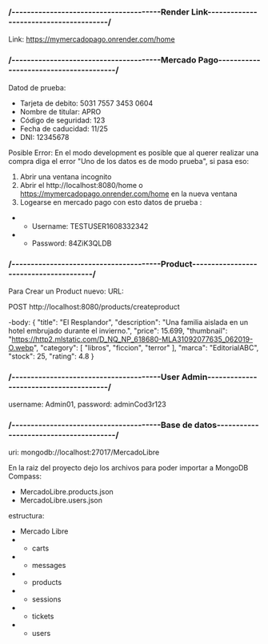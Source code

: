 ### /---------------------------------------Render Link---------------------------------------/

Link: https://mymercadopago.onrender.com/home

### /---------------------------------------Mercado Pago---------------------------------------/

Datod de prueba:

- Tarjeta de debito: 5031 7557 3453 0604
- Nombre de titular: APRO
- Código de seguridad: 123
- Fecha de caducidad: 11/25
- DNI: 12345678

Posible Error:
En el modo development es posible que al querer realizar una compra diga el error "Uno de los datos es de modo prueba",
si pasa eso:

1. Abrir una ventana incognito
2. Abrir el http://localhost:8080/home o https://mymercadopago.onrender.com/home en la nueva ventana
3. Logearse en mercado pago con esto datos de prueba :

- - Username: TESTUSER1608332342
- - Password: 84ZiK3QLDB

### /---------------------------------------Product---------------------------------------/

Para Crear un Product nuevo:
URL:

POST http://localhost:8080/products/createproduct

-body:
{
"title": "El Resplandor",
"description": "Una familia aislada en un hotel embrujado durante el invierno.",
"price": 15.699,
"thumbnail": "https://http2.mlstatic.com/D_NQ_NP_618680-MLA31092077635_062019-O.webp",
"category": [
"libros",
"ficcion",
"terror"
],
"marca": "EditorialABC",
"stock": 25,
"rating": 4.8
}

### /---------------------------------------User Admin---------------------------------------/

username: Admin01,
password: adminCod3r123

### /---------------------------------------Base de datos---------------------------------------/

uri: mongodb://localhost:27017/MercadoLibre

En la raiz del proyecto dejo los archivos para poder importar a MongoDB Compass:

- MercadoLibre.products.json
- MercadoLibre.users.json

estructura:

- Mercado Libre
- - carts
- - messages
- - products
- - sessions
- - tickets
- - users
